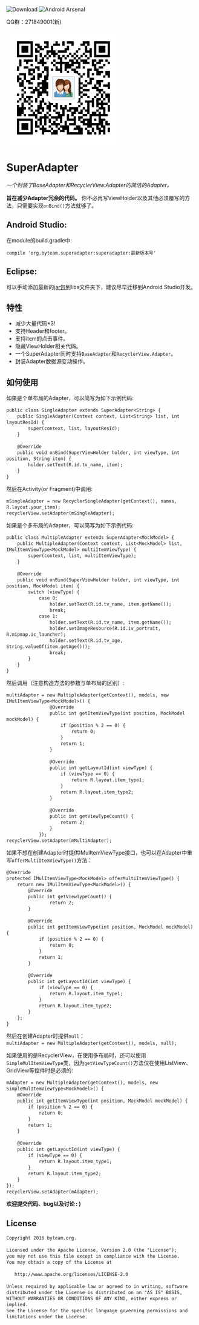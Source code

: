 ![Download](https://api.bintray.com/packages/chenenyu/maven/SuperAdapter/images/download.svg) ![Android Arsenal](https://img.shields.io/badge/Android%20Arsenal-SuperAdapter-brightgreen.svg?style=flat)

QQ群：271849001(新)

![QQ群二维码](img/qq_qun.png)
# SuperAdapter
*一个封装了BaseAdapter和RecyclerView.Adapter的简洁的Adapter。*

**旨在减少Adapter冗余的代码。** 你不必再写ViewHolder以及其他必须覆写的方法，只需要实现`onBind()`方法就够了。  

## Android Studio:

在module的build.gradle中:

`compile 'org.byteam.superadapter:superadapter:最新版本号'`

## Eclipse:
可以手动添加最新的[jar包](https://github.com/chenenyu/SuperAdapter/releases)到libs文件夹下，建议尽早迁移到Android Studio开发。
## 特性
* 减少大量代码*3!
* 支持Header和footer。
* 支持item的点击事件。
* 隐藏ViewHolder相关代码。
* 一个SuperAdapter同时支持`BaseAdapter`和`RecyclerView.Adapter`。
* 封装Adapter数据源变动操作。

## 如何使用

如果是个单布局的Adapter，可以简写为如下示例代码:  

```
public class SingleAdapter extends SuperAdapter<String> {
	public SingleAdapter(Context context, List<String> list, int layoutResId) {
		super(context, list, layoutResId);
	}

	@Override
	public void onBind(SuperViewHolder holder, int viewType, int position, String item) {
		holder.setText(R.id.tv_name, item);
	}
}
```  

然后在Activity(or Fragment)中调用:  

```
mSingleAdapter = new RecyclerSingleAdapter(getContext(), names, R.layout.your_item);  
recyclerView.setAdapter(mSingleAdapter);
```  
如果是个多布局的Adapter，可以简写为如下示例代码:  

```
public class MultipleAdapter extends SuperAdapter<MockModel> {
	public MultipleAdapter(Context context, List<MockModel> list, IMulItemViewType<MockModel> multiItemViewType) {
		super(context, list, multiItemViewType);
	}

	@Override
	public void onBind(SuperViewHolder holder, int viewType, int position, MockModel item) {
		switch (viewType) {
			case 0:
				holder.setText(R.id.tv_name, item.getName());
				break;
			case 1:
				holder.setText(R.id.tv_name, item.getName());
				holder.setImageResource(R.id.iv_portrait, R.mipmap.ic_launcher);
				holder.setText(R.id.tv_age, String.valueOf(item.getAge()));
				break;
		}
	}
}
```  

然后调用（注意构造方法的参数与单布局的区别）:  

```
multiAdapter = new MultipleAdapter(getContext(), models, new IMulItemViewType<MockModel>() {
				@Override
				public int getItemViewType(int position, MockModel mockModel) {
					if (position % 2 == 0) {
						return 0;
					}
					return 1;
				}

				@Override
				public int getLayoutId(int viewType) {
					if (viewType == 0) {
						return R.layout.item_type1;
					}
					return R.layout.item_type2;
				}

				@Override
				public int getViewTypeCount() {
					return 2;
				}
			});
recyclerView.setAdapter(mMultiAdapter);
```  

如果不想在创建Adapter时提供IMulItemViewType接口，也可以在Adapter中重写`offerMultiItemViewType()`方法：  

```
@Override
protected IMulItemViewType<MockModel> offerMultiItemViewType() {
	return new IMulItemViewType<MockModel>() {
		@Override
		public int getViewTypeCount() {
				return 2;
		}

		@Override
		public int getItemViewType(int position, MockModel mockModel) {
			if (position % 2 == 0) {
				return 0;
			}
			return 1;
		}

		@Override
		public int getLayoutId(int viewType) {
			if (viewType == 0) {
				return R.layout.item_type1;
			}
			return R.layout.item_type2;
		}
	};
}
```  

然后在创建Adapter时提供`null`：  
`multiAdapter = new MultipleAdapter(getContext(), models, null);`  
  
如果使用的是RecyclerView，在使用多布局时，还可以使用`SimpleMulItemViewType`类，因为`getViewTypeCount()`方法仅在使用ListView、GridView等控件时是必须的: 
 
```
mAdapter = new MultipleAdapter(getContext(), models, new SimpleMulItemViewType<MockModel>() {
	@Override
	public int getItemViewType(int position, MockModel mockModel) {
		if (position % 2 == 0) {
			return 0;
		}
		return 1;
	}

	@Override
	public int getLayoutId(int viewType) {
		if (viewType == 0) {
			return R.layout.item_type1;
		}
		return R.layout.item_type2;
	}
});
recyclerView.setAdapter(mAdapter);
```  


**欢迎提交代码、bug以及讨论  : )**

## License

```
Copyright 2016 byteam.org.

Licensed under the Apache License, Version 2.0 (the "License");
you may not use this file except in compliance with the License.
You may obtain a copy of the License at

   http://www.apache.org/licenses/LICENSE-2.0

Unless required by applicable law or agreed to in writing, software
distributed under the License is distributed on an "AS IS" BASIS,
WITHOUT WARRANTIES OR CONDITIONS OF ANY KIND, either express or implied.
See the License for the specific language governing permissions and
limitations under the License.
```

